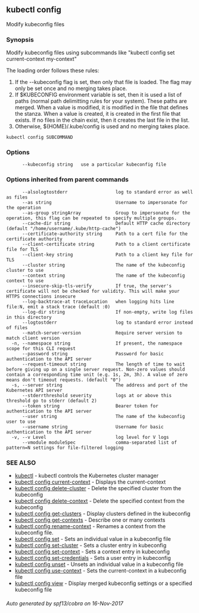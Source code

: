 ## kubectl config

Modify kubeconfig files

### Synopsis


Modify kubeconfig files using subcommands like "kubectl config set current-context my-context" 

The loading order follows these rules: 

  1. If the --kubeconfig flag is set, then only that file is loaded.  The flag may only be set once and no merging takes place.  
  2. If $KUBECONFIG environment variable is set, then it is used a list of paths (normal path delimitting rules for your system).  These paths are merged.  When a value is modified, it is modified in the file that defines the stanza.  When a value is created, it is created in the first file that exists.  If no files in the chain exist, then it creates the last file in the list.  
  3. Otherwise, ${HOME}/.kube/config is used and no merging takes place.

```
kubectl config SUBCOMMAND
```

### Options

```
      --kubeconfig string   use a particular kubeconfig file
```

### Options inherited from parent commands

```
      --alsologtostderr                  log to standard error as well as files
      --as string                        Username to impersonate for the operation
      --as-group stringArray             Group to impersonate for the operation, this flag can be repeated to specify multiple groups.
      --cache-dir string                 Default HTTP cache directory (default "/home/username/.kube/http-cache")
      --certificate-authority string     Path to a cert file for the certificate authority
      --client-certificate string        Path to a client certificate file for TLS
      --client-key string                Path to a client key file for TLS
      --cluster string                   The name of the kubeconfig cluster to use
      --context string                   The name of the kubeconfig context to use
      --insecure-skip-tls-verify         If true, the server's certificate will not be checked for validity. This will make your HTTPS connections insecure
      --log-backtrace-at traceLocation   when logging hits line file:N, emit a stack trace (default :0)
      --log-dir string                   If non-empty, write log files in this directory
      --logtostderr                      log to standard error instead of files
      --match-server-version             Require server version to match client version
  -n, --namespace string                 If present, the namespace scope for this CLI request
      --password string                  Password for basic authentication to the API server
      --request-timeout string           The length of time to wait before giving up on a single server request. Non-zero values should contain a corresponding time unit (e.g. 1s, 2m, 3h). A value of zero means don't timeout requests. (default "0")
  -s, --server string                    The address and port of the Kubernetes API server
      --stderrthreshold severity         logs at or above this threshold go to stderr (default 2)
      --token string                     Bearer token for authentication to the API server
      --user string                      The name of the kubeconfig user to use
      --username string                  Username for basic authentication to the API server
  -v, --v Level                          log level for V logs
      --vmodule moduleSpec               comma-separated list of pattern=N settings for file-filtered logging
```

### SEE ALSO
* [kubectl](kubectl.md)	 - kubectl controls the Kubernetes cluster manager
* [kubectl config current-context](kubectl_config_current-context.md)	 - Displays the current-context
* [kubectl config delete-cluster](kubectl_config_delete-cluster.md)	 - Delete the specified cluster from the kubeconfig
* [kubectl config delete-context](kubectl_config_delete-context.md)	 - Delete the specified context from the kubeconfig
* [kubectl config get-clusters](kubectl_config_get-clusters.md)	 - Display clusters defined in the kubeconfig
* [kubectl config get-contexts](kubectl_config_get-contexts.md)	 - Describe one or many contexts
* [kubectl config rename-context](kubectl_config_rename-context.md)	 - Renames a context from the kubeconfig file.
* [kubectl config set](kubectl_config_set.md)	 - Sets an individual value in a kubeconfig file
* [kubectl config set-cluster](kubectl_config_set-cluster.md)	 - Sets a cluster entry in kubeconfig
* [kubectl config set-context](kubectl_config_set-context.md)	 - Sets a context entry in kubeconfig
* [kubectl config set-credentials](kubectl_config_set-credentials.md)	 - Sets a user entry in kubeconfig
* [kubectl config unset](kubectl_config_unset.md)	 - Unsets an individual value in a kubeconfig file
* [kubectl config use-context](kubectl_config_use-context.md)	 - Sets the current-context in a kubeconfig file
* [kubectl config view](kubectl_config_view.md)	 - Display merged kubeconfig settings or a specified kubeconfig file

###### Auto generated by spf13/cobra on 16-Nov-2017
